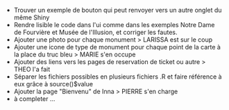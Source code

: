 - Trouver un exemple de bouton qui peut renvoyer vers un autre onglet du même Shiny
- Rendre lisible le code dans l'ui comme dans les exemples Notre Dame de Fourvière et Musée de l'Illusion, et corriger les fautes.
- Ajouter une photo pour chaque monument > LARISSA est sur le coup
- Ajouter une icone de type de monument pour chaque point de la carte à la place du truc bleu > MARIE s'en occupe
- Ajouter des liens vers les pages de reservation de ticket ou autre > THEO l'a fait
- Séparer les fichiers possibles en plusieurs fichiers .R et faire référence à eux grâce à source()$value
- Ajouter la page "Bienvenu" de Inna > PIERRE s'en charge
- à completer ...
